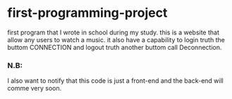 # first-programming-project
first program  that  I wrote in school during my study.
this is a  website that allow  any users to watch a  music. 
it also have a capability to login truth the buttom CONNECTION  and  logout  truth  another buttom call Deconnection.
<p><h3>N.B:</h3>I also want to notify that this code is just a front-end  and the back-end will comme very soon.</p>
